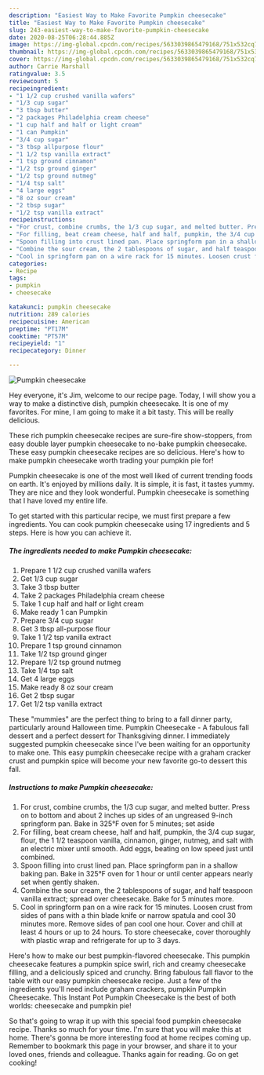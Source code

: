 ```yaml
---
description: "Easiest Way to Make Favorite Pumpkin cheesecake"
title: "Easiest Way to Make Favorite Pumpkin cheesecake"
slug: 243-easiest-way-to-make-favorite-pumpkin-cheesecake
date: 2020-08-25T06:28:44.885Z
image: https://img-global.cpcdn.com/recipes/5633039865479168/751x532cq70/pumpkin-cheesecake-recipe-main-photo.jpg
thumbnail: https://img-global.cpcdn.com/recipes/5633039865479168/751x532cq70/pumpkin-cheesecake-recipe-main-photo.jpg
cover: https://img-global.cpcdn.com/recipes/5633039865479168/751x532cq70/pumpkin-cheesecake-recipe-main-photo.jpg
author: Carrie Marshall
ratingvalue: 3.5
reviewcount: 5
recipeingredient:
- "1 1/2 cup crushed vanilla wafers"
- "1/3 cup sugar"
- "3 tbsp butter"
- "2 packages Philadelphia cream cheese"
- "1 cup half and half or light cream"
- "1 can Pumpkin"
- "3/4 cup sugar"
- "3 tbsp allpurpose flour"
- "1 1/2 tsp vanilla extract"
- "1 tsp ground cinnamon"
- "1/2 tsp ground ginger"
- "1/2 tsp ground nutmeg"
- "1/4 tsp salt"
- "4 large eggs"
- "8 oz sour cream"
- "2 tbsp sugar"
- "1/2 tsp vanilla extract"
recipeinstructions:
- "For crust, combine crumbs, the 1/3 cup sugar, and melted butter. Press on to bottom and about 2 inches up sides of an ungreased 9-inch springform pan. Bake in 325°F oven for 5 minutes; set aside"
- "For filling, beat cream cheese, half and half, pumpkin, the 3/4 cup sugar, flour, the 1 1/2 teaspoon vanilla, cinnamon, ginger, nutmeg, and salt with an electric mixer until smooth. Add eggs, beating on low speed just until combined."
- "Spoon filling into crust lined pan. Place springform pan in a shallow baking pan. Bake in 325°F oven for 1 hour or until center appears nearly set when gently shaken."
- "Combine the sour cream, the 2 tablespoons of sugar, and half teaspoon vanilla extract; spread over cheesecake. Bake for 5 minutes more."
- "Cool in springform pan on a wire rack for 15 minutes. Loosen crust from sides of pans with a thin blade knife or narrow spatula and cool 30 minutes more. Remove sides of pan cool one hour. Cover and chill at least 4 hours or up to 24 hours. To store cheesecake, cover thoroughly with plastic wrap and refrigerate for up to 3 days."
categories:
- Recipe
tags:
- pumpkin
- cheesecake

katakunci: pumpkin cheesecake 
nutrition: 289 calories
recipecuisine: American
preptime: "PT17M"
cooktime: "PT57M"
recipeyield: "1"
recipecategory: Dinner

---
```



![Pumpkin cheesecake](https://img-global.cpcdn.com/recipes/5633039865479168/751x532cq70/pumpkin-cheesecake-recipe-main-photo.jpg)

Hey everyone, it's Jim, welcome to our recipe page. Today, I will show you a way to make a distinctive dish, pumpkin cheesecake. It is one of my favorites. For mine, I am going to make it a bit tasty. This will be really delicious.

These rich pumpkin cheesecake recipes are sure-fire show-stoppers, from easy double layer pumpkin cheesecake to no-bake pumpkin cheesecake. These easy pumpkin cheesecake recipes are so delicious. Here&#39;s how to make pumpkin cheesecake worth trading your pumpkin pie for!

Pumpkin cheesecake is one of the most well liked of current trending foods on earth. It's enjoyed by millions daily. It is simple, it is fast, it tastes yummy. They are nice and they look wonderful. Pumpkin cheesecake is something that I have loved my entire life.


To get started with this particular recipe, we must first prepare a few ingredients. You can cook pumpkin cheesecake using 17 ingredients and 5 steps. Here is how you can achieve it.

<!--inarticleads1-->

##### The ingredients needed to make Pumpkin cheesecake:

1. Prepare 1 1/2 cup crushed vanilla wafers
1. Get 1/3 cup sugar
1. Take 3 tbsp butter
1. Take 2 packages Philadelphia cream cheese
1. Take 1 cup half and half or light cream
1. Make ready 1 can Pumpkin
1. Prepare 3/4 cup sugar
1. Get 3 tbsp all-purpose flour
1. Take 1 1/2 tsp vanilla extract
1. Prepare 1 tsp ground cinnamon
1. Take 1/2 tsp ground ginger
1. Prepare 1/2 tsp ground nutmeg
1. Take 1/4 tsp salt
1. Get 4 large eggs
1. Make ready 8 oz sour cream
1. Get 2 tbsp sugar
1. Get 1/2 tsp vanilla extract


These &#34;mummies&#34; are the perfect thing to bring to a fall dinner party, particularly around Halloween time. Pumpkin Cheesecake - A fabulous fall dessert and a perfect dessert for Thanksgiving dinner. I immediately suggested pumpkin cheesecake since I&#39;ve been waiting for an opportunity to make one. This easy pumpkin cheesecake recipe with a graham cracker crust and pumpkin spice will become your new favorite go-to dessert this fall. 

<!--inarticleads2-->

##### Instructions to make Pumpkin cheesecake:

1. For crust, combine crumbs, the 1/3 cup sugar, and melted butter. Press on to bottom and about 2 inches up sides of an ungreased 9-inch springform pan. Bake in 325°F oven for 5 minutes; set aside
1. For filling, beat cream cheese, half and half, pumpkin, the 3/4 cup sugar, flour, the 1 1/2 teaspoon vanilla, cinnamon, ginger, nutmeg, and salt with an electric mixer until smooth. Add eggs, beating on low speed just until combined.
1. Spoon filling into crust lined pan. Place springform pan in a shallow baking pan. Bake in 325°F oven for 1 hour or until center appears nearly set when gently shaken.
1. Combine the sour cream, the 2 tablespoons of sugar, and half teaspoon vanilla extract; spread over cheesecake. Bake for 5 minutes more.
1. Cool in springform pan on a wire rack for 15 minutes. Loosen crust from sides of pans with a thin blade knife or narrow spatula and cool 30 minutes more. Remove sides of pan cool one hour. Cover and chill at least 4 hours or up to 24 hours. To store cheesecake, cover thoroughly with plastic wrap and refrigerate for up to 3 days.


Here&#39;s how to make our best pumpkin-flavored cheesecake. This pumpkin cheesecake features a pumpkin spice swirl, rich and creamy cheesecake filling, and a deliciously spiced and crunchy. Bring fabulous fall flavor to the table with our easy pumpkin cheesecake recipe. Just a few of the ingredients you&#39;ll need include graham crackers, pumpkin Pumpkin Cheesecake. This Instant Pot Pumpkin Cheesecake is the best of both worlds: cheesecake and pumpkin pie! 

So that's going to wrap it up with this special food pumpkin cheesecake recipe. Thanks so much for your time. I'm sure that you will make this at home. There's gonna be more interesting food at home recipes coming up. Remember to bookmark this page in your browser, and share it to your loved ones, friends and colleague. Thanks again for reading. Go on get cooking!
